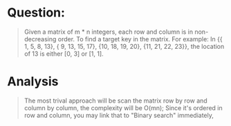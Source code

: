 
# Question:
> Given a matrix of m * n integers, each row and column is in non-decreasing order. To find a target key in the matrix.
For example: In {{ 1,  5,  8, 13}, { 9, 13, 15, 17}, {10, 18, 19, 20}, {11, 21, 22, 23}}, the location of 13 is either [0, 3] or [1, 1].

# Analysis
> The most trival approach will be scan the matrix row by row and column by column, the complexity will be O(mn);
> Since it's ordered in row and column, you may link that to "Binary search" immediately,
